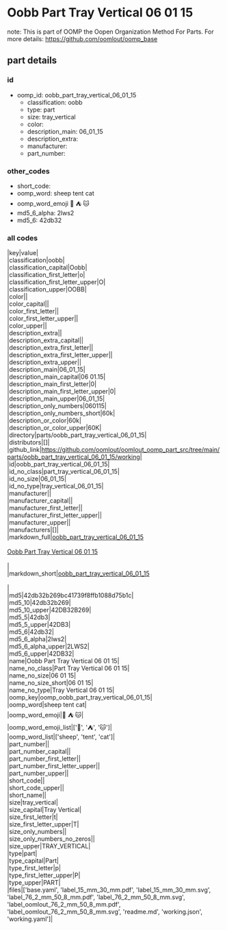 # Oobb Part Tray Vertical 06 01 15  

note: This is part of OOMP the Oopen Organization Method For Parts. For more details: https://github.com/oomlout/oomp_base

##  part details





### id
* oomp_id: oobb_part_tray_vertical_06_01_15
  * classification: oobb
  * type: part
  * size: tray_vertical
  * color: 
  * description_main: 06_01_15
  * description_extra: 
  * manufacturer: 
  * part_number: 

### other_codes
* short_code: 
* oomp_word: sheep tent cat
* oomp_word_emoji :sheep: :tent: :cat:
* md5_6_alpha: 2lws2
* md5_6: 42db32

### all codes 
|key|value|  
|classification|oobb|  
|classification_capital|Oobb|  
|classification_first_letter|o|  
|classification_first_letter_upper|O|  
|classification_upper|OOBB|  
|color||  
|color_capital||  
|color_first_letter||  
|color_first_letter_upper||  
|color_upper||  
|description_extra||  
|description_extra_capital||  
|description_extra_first_letter||  
|description_extra_first_letter_upper||  
|description_extra_upper||  
|description_main|06_01_15|  
|description_main_capital|06 01.15|  
|description_main_first_letter|0|  
|description_main_first_letter_upper|0|  
|description_main_upper|06_01_15|  
|description_only_numbers|060115|  
|description_only_numbers_short|60k|  
|description_or_color|60k|  
|description_or_color_upper|60K|  
|directory|parts/oobb_part_tray_vertical_06_01_15|  
|distributors|[]|  
|github_link|https://github.com/oomlout/oomlout_oomp_part_src/tree/main/parts/oobb_part_tray_vertical_06_01_15/working|  
|id|oobb_part_tray_vertical_06_01_15|  
|id_no_class|part_tray_vertical_06_01_15|  
|id_no_size|06_01_15|  
|id_no_type|tray_vertical_06_01_15|  
|manufacturer||  
|manufacturer_capital||  
|manufacturer_first_letter||  
|manufacturer_first_letter_upper||  
|manufacturer_upper||  
|manufacturers|[]|  
|markdown_full|[oobb_part_tray_vertical_06_01_15](https://github.com/oomlout/oomlout_oomp_part_src/tree/main/parts/oobb_part_tray_vertical_06_01_15/working)<br>[](https://github.com/oomlout/oomlout_oomp_part_src/tree/main/parts/oobb_part_tray_vertical_06_01_15/working)<br>[Oobb Part Tray Vertical 06 01 15](https://github.com/oomlout/oomlout_oomp_part_src/tree/main/parts/oobb_part_tray_vertical_06_01_15/working)<br><br>|  
|markdown_short|[oobb_part_tray_vertical_06_01_15](https://github.com/oomlout/oomlout_oomp_part_src/tree/main/parts/oobb_part_tray_vertical_06_01_15/working)<br><br>|  
|md5|42db32b269bc41739f8ffb1088d75b1c|  
|md5_10|42db32b269|  
|md5_10_upper|42DB32B269|  
|md5_5|42db3|  
|md5_5_upper|42DB3|  
|md5_6|42db32|  
|md5_6_alpha|2lws2|  
|md5_6_alpha_upper|2LWS2|  
|md5_6_upper|42DB32|  
|name|Oobb Part Tray Vertical 06 01 15|  
|name_no_class|Part Tray Vertical 06 01 15|  
|name_no_size|06 01 15|  
|name_no_size_short|06 01 15|  
|name_no_type|Tray Vertical 06 01 15|  
|oomp_key|oomp_oobb_part_tray_vertical_06_01_15|  
|oomp_word|sheep tent cat|  
|oomp_word_emoji|:sheep: :tent: :cat:|  
|oomp_word_emoji_list|[':sheep:', ':tent:', ':cat:']|  
|oomp_word_list|['sheep', 'tent', 'cat']|  
|part_number||  
|part_number_capital||  
|part_number_first_letter||  
|part_number_first_letter_upper||  
|part_number_upper||  
|short_code||  
|short_code_upper||  
|short_name||  
|size|tray_vertical|  
|size_capital|Tray Vertical|  
|size_first_letter|t|  
|size_first_letter_upper|T|  
|size_only_numbers||  
|size_only_numbers_no_zeros||  
|size_upper|TRAY_VERTICAL|  
|type|part|  
|type_capital|Part|  
|type_first_letter|p|  
|type_first_letter_upper|P|  
|type_upper|PART|  
|files|['base.yaml', 'label_15_mm_30_mm.pdf', 'label_15_mm_30_mm.svg', 'label_76_2_mm_50_8_mm.pdf', 'label_76_2_mm_50_8_mm.svg', 'label_oomlout_76_2_mm_50_8_mm.pdf', 'label_oomlout_76_2_mm_50_8_mm.svg', 'readme.md', 'working.json', 'working.yaml']|  
